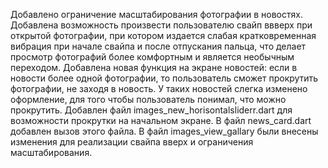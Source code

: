 Добавлено ограничение масштабирования фотографии в новостях. 
Добавлена возможность произвести пользователю свайп ввверх при открытой фотографии, при котором издается слабая кратковременная вибрация при начале свайпа и после отпускания пальца, что делает просмотр фотографий более комфортным и является необычным переходом.
Добавлена новая функция на экране новостей: если в новости более одной фотографии, то пользователь сможет прокрутить фотографии, не заходя в новость. У таких новостей слегка изменено оформление, для того чтобы пользователь понимал, что можно прокрутить.
Добавлен файл images_new_horisontalsliderr.dart для возможности прокрутки на начальном экране. В файл news_card.dart добавлен вызов этого файла.
В файл images_view_gallary были внесены изменения для реализации свайпа вверх и ограничения масштабирования.

